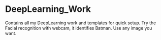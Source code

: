# DeepLearning_Work
Contains all my DeepLearning work and templates for quick setup. 
Try the Facial recognition with webcam, it identifies Batman. Use any image you want. 
